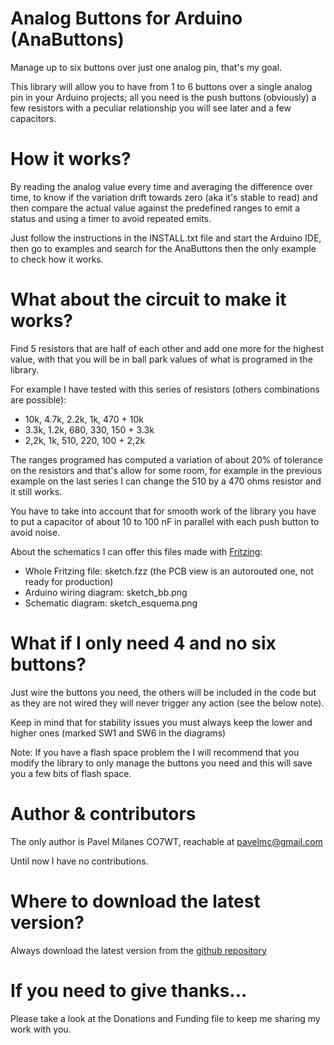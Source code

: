 Analog Buttons for Arduino (AnaButtons)
=======================================

Manage up to six buttons over just one analog pin, that's my goal.

This library will allow you to have from 1 to 6 buttons over a single analog pin in your Arduino projects; all you need is the push buttons (obviously) a few resistors with a peculiar relationship you will see later and a few capacitors.


How it works?
=============

By reading the analog value every time and averaging the difference over time, to know if the variation drift towards zero (aka it's stable to read) and then compare the actual value against the predefined ranges to emit a status and using a timer to avoid repeated emits.

Just follow the instructions in the INSTALL.txt file and start the Arduino IDE, then go to examples and search for the AnaButtons then the only example to check how it works.


What about the circuit to make it works?
========================================

Find 5 resistors that are half of each other and add one more for the highest value, with that you will be in ball park values of what is programed in the library.

For example I have tested with this series of resistors (others combinations are possible):

 * 10k, 4.7k, 2.2k, 1k, 470 + 10k
 * 3.3k, 1.2k, 680, 330, 150 + 3.3k
 * 2,2k, 1k, 510, 220, 100 + 2,2k

The ranges programed has computed a variation of about 20% of tolerance on the resistors and that's allow for some room, for example in the previous example on the last series I can change the 510 by a 470 ohms resistor and it still works.

You have to take into account that for smooth work of the library you have to put a capacitor of about 10 to 100 nF in parallel with each push button to avoid noise.

About the schematics I can offer this files made with [Fritzing](http://www.fritzing.org):

- Whole Fritzing file: sketch.fzz (the PCB view is an autorouted one, not ready for production)
- Arduino wiring diagram: sketch_bb.png
- Schematic diagram: sketch_esquema.png


What if I only need 4 and no six buttons?
=========================================

Just wire the buttons you need, the others will be included in the code but as they are not wired they will never trigger any action (see the below note).

Keep in mind that for stability issues you must always keep the lower and higher ones (marked SW1 and SW6 in the diagrams)

Note: If you have a flash space problem the I will recommend that you modify the library to only manage the buttons you need and this will save you a few bits of flash space.


Author & contributors
=====================

The only author is Pavel Milanes CO7WT, reachable at pavelmc@gmail.com

Until now I have no contributions.


Where to download the latest version?
======================================

Always download the latest version from the [github repository](https://github.com/pavelmc/AnaButtons/)


If you need to give thanks...
=============================

Please take a look at the Donations and Funding file to keep me sharing my work with you.
